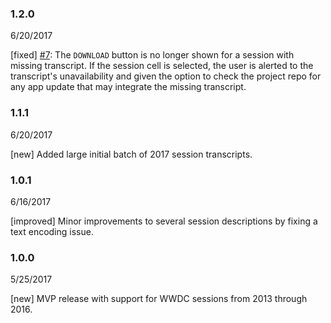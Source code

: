 ### 1.2.0
6/20/2017

[fixed] [#7](https://github.com/rlwimi/major-input/issues/7): The `DOWNLOAD` button is no longer shown for a session with missing transcript. If the session cell is selected, the user is alerted to the transcript's unavailability and given the option to check the project repo for any app update that may integrate the missing transcript.

### 1.1.1
6/20/2017

[new] Added large initial batch of 2017 session transcripts.

### 1.0.1
6/16/2017

[improved] Minor improvements to several session descriptions by fixing a text encoding issue.

### 1.0.0
5/25/2017

[new] MVP release with support for WWDC sessions from 2013 through 2016.
